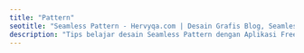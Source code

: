 ```yaml
---
title: "Pattern"
seotitle: "Seamless Pattern - Hervyqa.com | Desain Grafis Blog, Seamless Pattern, Ilustrasi, Inkscape, dan GNU/Linux."
description: "Tips belajar desain Seamless Pattern dengan Aplikasi Free/Libre Open Source Software."
---
```

